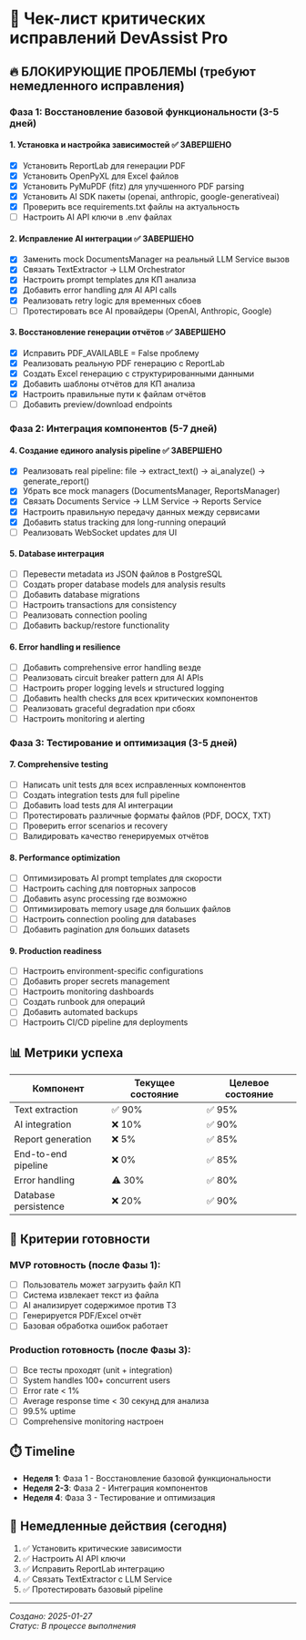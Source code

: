 # 🚨 Чек-лист критических исправлений DevAssist Pro

## 🔥 **БЛОКИРУЮЩИЕ ПРОБЛЕМЫ (требуют немедленного исправления)**

### **Фаза 1: Восстановление базовой функциональности (3-5 дней)**

#### **1. Установка и настройка зависимостей** ✅ **ЗАВЕРШЕНО**
- [x] Установить ReportLab для генерации PDF
- [x] Установить OpenPyXL для Excel файлов  
- [x] Установить PyMuPDF (fitz) для улучшенного PDF parsing
- [x] Установить AI SDK пакеты (openai, anthropic, google-generativeai)
- [x] Проверить все requirements.txt файлы на актуальность
- [ ] Настроить AI API ключи в .env файлах

#### **2. Исправление AI интеграции** ✅ **ЗАВЕРШЕНО**
- [x] Заменить mock DocumentsManager на реальный LLM Service вызов
- [x] Связать TextExtractor → LLM Orchestrator
- [x] Настроить prompt templates для КП анализа  
- [x] Добавить error handling для AI API calls
- [x] Реализовать retry logic для временных сбоев
- [ ] Протестировать все AI провайдеры (OpenAI, Anthropic, Google)

#### **3. Восстановление генерации отчётов** ✅ **ЗАВЕРШЕНО**
- [x] Исправить PDF_AVAILABLE = False проблему
- [x] Реализовать реальную PDF генерацию с ReportLab
- [x] Создать Excel генерацию с структурированными данными
- [x] Добавить шаблоны отчётов для КП анализа
- [x] Настроить правильные пути к файлам отчётов
- [ ] Добавить preview/download endpoints

### **Фаза 2: Интеграция компонентов (5-7 дней)**

#### **4. Создание единого analysis pipeline** ✅ **ЗАВЕРШЕНО**
- [x] Реализовать real pipeline: file → extract_text() → ai_analyze() → generate_report()
- [x] Убрать все mock managers (DocumentsManager, ReportsManager)
- [x] Связать Documents Service → LLM Service → Reports Service
- [x] Настроить правильную передачу данных между сервисами
- [x] Добавить status tracking для long-running операций
- [ ] Реализовать WebSocket updates для UI

#### **5. Database интеграция**
- [ ] Перевести metadata из JSON файлов в PostgreSQL
- [ ] Создать proper database models для analysis results
- [ ] Добавить database migrations
- [ ] Настроить transactions для consistency
- [ ] Реализовать connection pooling
- [ ] Добавить backup/restore functionality

#### **6. Error handling и resilience**
- [ ] Добавить comprehensive error handling везде
- [ ] Реализовать circuit breaker pattern для AI APIs
- [ ] Настроить proper logging levels и structured logging
- [ ] Добавить health checks для всех критических компонентов
- [ ] Реализовать graceful degradation при сбоях
- [ ] Настроить monitoring и alerting

### **Фаза 3: Тестирование и оптимизация (3-5 дней)**

#### **7. Comprehensive testing**
- [ ] Написать unit tests для всех исправленных компонентов
- [ ] Создать integration tests для full pipeline
- [ ] Добавить load tests для AI интеграции
- [ ] Протестировать различные форматы файлов (PDF, DOCX, TXT)
- [ ] Проверить error scenarios и recovery
- [ ] Валидировать качество генерируемых отчётов

#### **8. Performance optimization**
- [ ] Оптимизировать AI prompt templates для скорости
- [ ] Настроить caching для повторных запросов
- [ ] Добавить async processing где возможно
- [ ] Оптимизировать memory usage для больших файлов
- [ ] Настроить connection pooling для databases
- [ ] Добавить pagination для больших datasets

#### **9. Production readiness**
- [ ] Настроить environment-specific configurations
- [ ] Добавить proper secrets management
- [ ] Настроить monitoring dashboards
- [ ] Создать runbook для операций
- [ ] Добавить automated backups
- [ ] Настроить CI/CD pipeline для deployments

## 📊 **Метрики успеха**

| Компонент | Текущее состояние | Целевое состояние |
|-----------|-------------------|-------------------|
| Text extraction | ✅ 90% | ✅ 95% |
| AI integration | ❌ 10% | ✅ 90% |
| Report generation | ❌ 5% | ✅ 85% |
| End-to-end pipeline | ❌ 0% | ✅ 85% |
| Error handling | ⚠️ 30% | ✅ 80% |
| Database persistence | ❌ 20% | ✅ 90% |

## 🎯 **Критерии готовности**

### **MVP готовность (после Фазы 1):**
- [ ] Пользователь может загрузить файл КП
- [ ] Система извлекает текст из файла
- [ ] AI анализирует содержимое против ТЗ
- [ ] Генерируется PDF/Excel отчёт
- [ ] Базовая обработка ошибок работает

### **Production готовность (после Фазы 3):**
- [ ] Все тесты проходят (unit + integration)
- [ ] System handles 100+ concurrent users
- [ ] Error rate < 1%
- [ ] Average response time < 30 секунд для анализа
- [ ] 99.5% uptime
- [ ] Comprehensive monitoring настроен

## ⏱️ **Timeline**

- **Неделя 1**: Фаза 1 - Восстановление базовой функциональности
- **Неделя 2-3**: Фаза 2 - Интеграция компонентов  
- **Неделя 4**: Фаза 3 - Тестирование и оптимизация

## 🚀 **Немедленные действия (сегодня)**

1. ✅ Установить критические зависимости
2. ✅ Настроить AI API ключи
3. ✅ Исправить ReportLab интеграцию
4. ✅ Связать TextExtractor с LLM Service
5. ✅ Протестировать базовый pipeline

---

*Создано: 2025-01-27*  
*Статус: В процессе выполнения*